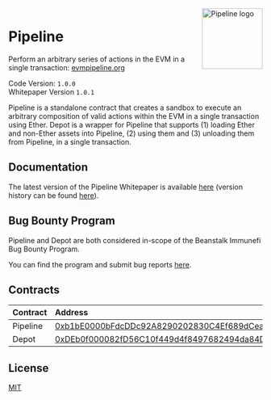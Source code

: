 <img src="https://github.com/BeanstalkFarms/Beanstalk-Brand-Assets/blob/main/Pipeline/pipeline.svg" alt="Pipeline logo" align="right" width="120" />

# Pipeline

Perform an arbitrary series of actions in the EVM in a single transaction: [evmpipeline.org](https://evmpipeline.org)

Code Version: `1.0.0` <br>
Whitepaper Version `1.0.1`

Pipeline is a standalone contract that creates a sandbox to execute an arbitrary composition of valid
actions within the EVM in a single transaction using Ether. Depot is a wrapper for Pipeline that
supports (1) loading Ether and non-Ether assets into Pipeline, (2) using them and (3) unloading
them from Pipeline, in a single transaction.

## Documentation

The latest version of the Pipeline Whitepaper is available [here](https://evmpipeline.org/pipeline.pdf) (version history can be found [here](https://github.com/BeanstalkFarms/Pipeline-Whitepaper/tree/main/version-history)).

## Bug Bounty Program

Pipeline and Depot are both considered in-scope of the Beanstalk Immunefi Bug Bounty Program.

You can find the program and submit bug reports [here](https://immunefi.com/bounty/beanstalk).

## Contracts

|  Contract  |              Address 
|:-----------|:-----------------------------------------------------------------------------------------------------------------------|
|  Pipeline  | [0xb1bE0000bFdcDDc92A8290202830C4Ef689dCeaa](https://etherscan.io/address/0xb1bE0000bFdcDDc92A8290202830C4Ef689dCeaa)  |
|  Depot     | [0xDEb0f000082fD56C10f449d4f8497682494da84D](https://etherscan.io/address/0xDEb0f000082fD56C10f449d4f8497682494da84D)  |

## License

[MIT](https://github.com/BeanstalkFarms/Pipeline/blob/master/LICENSE)
